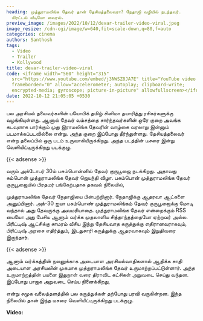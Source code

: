 ```yaml
---
heading: முத்துராமலிங்க தேவர் தான் தேசியத்தலைவரா? நேதாஜி வழியில் நடந்தவர்.
  மிரட்டல் வீடியோ வைரல்.
preview_image: /images/2022/10/12/devar-trailer-video-viral.jpeg
image_resize: /cdn-cgi/image/w=640,fit=scale-down,q=80,f=auto
categories: cinema
authors: Santhosh
tags:
  - Video
  - Trailer
  - Kollywood
title: devar-trailer-video-viral
code: <iframe width="560" height="315"
  src="https://www.youtube.com/embed/j3NWSZ8JA7E" title="YouTube video player"
  frameborder="0" allow="accelerometer; autoplay; clipboard-write;
  encrypted-media; gyroscope; picture-in-picture" allowfullscreen></iframe>
date: 2022-10-12 21:05:05 +0530
---
```



பல அரசியல் தலைவர்களின் பயோபிக் தமிழ் சினிமா தயாரித்து ரசிகர்களுக்கு வழங்கியுள்ளது. ஆனால் தேவர் வம்சத்தை சார்ந்தவர்களின் ஒரே குறை அவங்க கடவுளாக பார்க்கும் முது இராமலிங்க தேவரின் வாழ்கை வரலாறு இன்னும் படமாக்கப்படவில்லை என்று. அந்த குறை இப்போது தீர்ந்துள்ளது. தேசியத்தலைவர் என்ற தலைப்பில் ஒரு படம் உருவாகியிருக்கிறது. அந்த படத்தின் டீசரை இன்று வெளியிட்டிருக்கிறது படக்குழு.

{{< adsense >}}

வரும் அக்டோபர் 30ம் பசும்பொன்னில் தேவர் குருபூஜை நடக்கிறது. அதாவது சும்பொன் முத்துராமலிங்க தேவர் ஜெயந்தி விழா.  பசும்பொன் முத்துராமலிங்க தேவர் குருபூஜையில் பிரதமர் பங்கேற்பதாக தகவல் நிலையில்,

முத்துராமலிங்க தேவர் நேதாஜியை பின்பற்றினார். நேதாஜிக்கு ஆதரவா ஆட்களை அனுப்பினார்.  அக்-30 ஐயா பசும்பொண் முத்துராமலிங்கம் தேவர் குருபூஜைக்கு மோடி வந்தால் அது தேவருக்கு அவமரியாதை. முத்துராமலிங்க தேவர் என்றைக்கும் RSS யையோ அது பேசிய ஆளும் வர்க்க முதலாளிய சித்தாந்தத்தையோ ஏற்றவர் அல்ல. பிரிட்டிஷ் ஆட்சிக்கு சாமரம் வீசிய இந்து தேசியவாத கருத்துக்கு எதிரானவராகவும், பிரிட்டிஷ் அரசை எதிர்த்தும், இடதுசாரி கருத்துக்கு ஆதரவாகவும் இறுதிவரை இருந்தார்.

{{< adsense >}}

ஆளும் வர்க்கத்தின் நலனுக்காக அடையாள அரசியல்வாதிகளால் ஆதிக்க சாதி அடையாள அரசியலின் முகமாக  முத்துராமலிங்க தேவர் உருமாற்றப்பட்டுள்ளார். அந்த உருமாற்றத்தின் பயனை இதுநாள் வரை திராவிட கட்சிகள் அறுவடை செய்து வந்தன. இப்போது பாஜக அறுவடை செய்ய நினைக்கிறது, 

என்று சமூக வலைத்தளத்தில் பல கருத்துக்கள் தற்போது பரவி வருகின்றன. இந்த நிலையில் தான் இந்த டீசரை வெளியிட்டிருக்கிறது படக்குழு. 

**V﻿ideo:**